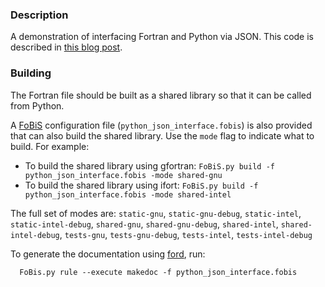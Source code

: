 ### Description

A demonstration of interfacing Fortran and Python via JSON. This code is described in [this blog post](http://degenerateconic.com/fortran-json-python/).

### Building

The Fortran file should be built as a shared library so that it can be called from Python.

A [FoBiS](https://github.com/szaghi/FoBiS) configuration file (`python_json_interface.fobis`) is also provided that can also build the shared library. Use the `mode` flag to indicate what to build. For example:

  * To build the shared library using gfortran: `FoBiS.py build -f python_json_interface.fobis -mode shared-gnu`
  * To build the shared library using ifort: `FoBiS.py build -f python_json_interface.fobis -mode shared-intel`

  The full set of modes are: `static-gnu`, `static-gnu-debug`, `static-intel`, `static-intel-debug`, `shared-gnu`, `shared-gnu-debug`, `shared-intel`, `shared-intel-debug`, `tests-gnu`, `tests-gnu-debug`, `tests-intel`, `tests-intel-debug`

  To generate the documentation using [ford](https://github.com/cmacmackin/ford), run:

```
  FoBis.py rule --execute makedoc -f python_json_interface.fobis
```
